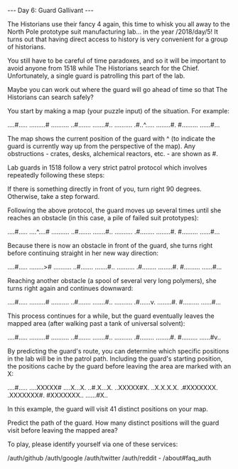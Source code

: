 --- Day 6: Guard Gallivant ---

The Historians use their fancy 4 again, this time to whisk you all away to the North Pole prototype suit manufacturing lab... in the year /2018/day/5! It turns out that having direct access to history is very convenient for a group of historians.

 You still have to be careful of time paradoxes, and so it will be important to avoid anyone from 1518 while The Historians search for the Chief. Unfortunately, a single guard is patrolling this part of the lab.

 Maybe you can work out where the guard will go ahead of time so that The Historians can search safely?

 You start by making a map (your puzzle input) of the situation. For example:

 ....#..... .........# .......... ..#....... .......#.. .......... .#..^..... ........#. #......... ......#... 

The map shows the current position of the guard with ^ (to indicate the guard is currently way up from the perspective of the map). Any obstructions - crates, desks, alchemical reactors, etc. - are shown as #.

 Lab guards in 1518 follow a very strict patrol protocol which involves repeatedly following these steps:

 
If there is something directly in front of you, turn right 90 degrees. 
Otherwise, take a step forward. 
 

Following the above protocol, the guard moves up several times until she reaches an obstacle (in this case, a pile of failed suit prototypes):

 ....#..... ....^....# .......... ..#....... .......#.. .......... .#........ ........#. #......... ......#... 

Because there is now an obstacle in front of the guard, she turns right before continuing straight in her new way direction:

 ....#..... ........># .......... ..#....... .......#.. .......... .#........ ........#. #......... ......#... 

Reaching another obstacle (a spool of several very long polymers), she turns right again and continues downward:

 ....#..... .........# .......... ..#....... .......#.. .......... .#......v. ........#. #......... ......#... 

This process continues for a while, but the guard eventually leaves the mapped area (after walking past a tank of universal solvent):

 ....#..... .........# .......... ..#....... .......#.. .......... .#........ ........#. #......... ......#v.. 

By predicting the guard's route, you can determine which specific positions in the lab will be in the patrol path. Including the guard's starting position, the positions cache by the guard before leaving the area are marked with an X:

 ....#..... ....XXXXX# ....X...X. ..#.X...X. ..XXXXX#X. ..X.X.X.X. .#XXXXXXX. .XXXXXXX#. #XXXXXXX.. ......#X.. 

In this example, the guard will visit 41 distinct positions on your map.

 Predict the path of the guard. How many distinct positions will the guard visit before leaving the mapped area?

 To play, please identify yourself via one of these services:

 /auth/github /auth/google /auth/twitter /auth/reddit - /about#faq_auth

 